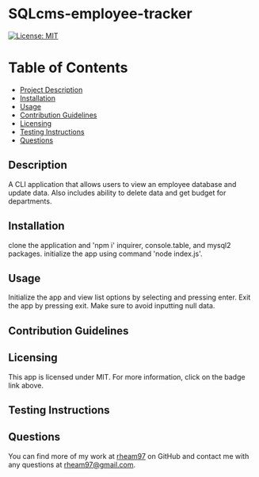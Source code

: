 
  # SQLcms-employee-tracker

  [![License: MIT](https://img.shields.io/badge/License-MIT-yellow.svg)](https://opensource.org/licenses/MIT)

  # Table of Contents
  * [Project Description](#description)
  * [Installation](#installation)
  * [Usage](#usage)
  * [Contribution Guidelines](#contribution-guidelines)
  * [Licensing](#license)
  * [Testing Instructions](#testing-instructions)
  * [Questions](#questions)
  
  <a name="description"></a>
  ## Description
  A CLI application that allows users to view an employee database and update data. Also includes ability to delete data and get budget for departments.

  <a name="install"></a>
  ## Installation
  clone the application and 'npm i' inquirer, console.table, and mysql2 packages. initialize the app using command 'node index.js'.

  <a name="usage"></a>
  ## Usage
  Initialize the app and view list options by selecting and pressing enter. Exit the app by pressing exit. Make sure to avoid inputting null data.

  <a name="contribution"></a>
  ## Contribution Guidelines
  

  <a name="license"></a>
  ## Licensing
  This app is licensed under MIT. For more information, click on the badge link above.

  <a name="testing"></a>
  ## Testing Instructions
  

  <a name="questions"></a>
  ## Questions
  You can find more of my work at [rheam97](https://github.com/rheam97)
  on GitHub and contact me with any questions
  at rheam97@gmail.com.

